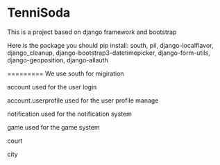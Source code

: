 TenniSoda
=========

This is a project based on django framework and bootstrap

Here is the package you should pip install:
south, pil, django-localflavor, django_cleanup, django-bootstrap3-datetimepicker, django-form-utils, django-geoposition, django-allauth

=========
We use south for migiration

account used for the user login

account.userprofile used for the user profile manage

notification used for the notification system

game used for the game system

court

city
